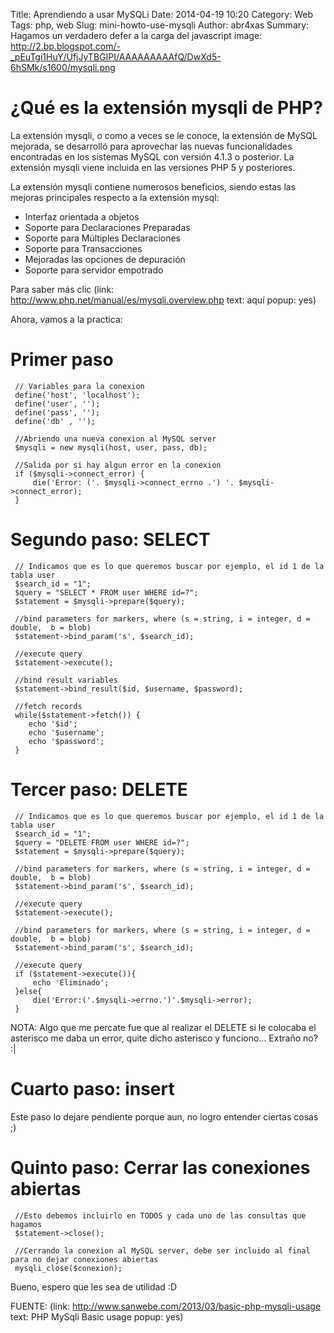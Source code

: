 Title: Aprendiendo a usar MySQLi
Date: 2014-04-19 10:20
Category: Web
Tags: php, web
Slug: mini-howto-use-mysqli
Author: abr4xas
Summary: Hagamos un verdadero defer a la carga del javascript
image: http://2.bp.blogspot.com/-_pEuTgi1HuY/UfjJyTBGIPI/AAAAAAAAAfQ/DwXd5-6hSMk/s1600/mysqli.png

# ¿Qué es la extensión mysqli de PHP?

La extensión mysqli, o como a veces se le conoce, la extensión de MySQL mejorada, se desarrolló para aprovechar las nuevas funcionalidades encontradas en los sistemas MySQL con versión 4.1.3 o posterior. La extensión mysqli viene incluida en las versiones PHP 5 y posteriores. 

 La extensión mysqli contiene numerosos beneficios, siendo estas las mejoras principales respecto a la extensión mysql:

 * Interfaz orientada a objetos
 * Soporte para Declaraciones Preparadas
 * Soporte para Múltiples Declaraciones
 * Soporte para Transacciones
 * Mejoradas las opciones de depuración
 * Soporte para servidor empotrado

Para saber más clic (link: http://www.php.net/manual/es/mysqli.overview.php text: aquí popup: yes)

Ahora, vamos a la practica:

# Primer paso

     // Variables para la conexion
     define('host', 'localhost');
     define('user', '');
     define('pass', '');
     define('db' , '');

     //Abriendo una nueva conexion al MySQL server
     $mysqli = new mysqli(host, user, pass, db);

     //Salida por si hay algun error en la conexion
     if ($mysqli->connect_error) {
         die('Error: ('. $mysqli->connect_errno .') '. $mysqli->connect_error);
     }     

# Segundo paso: SELECT
     // Indicamos que es lo que queremos buscar por ejemplo, el id 1 de la tabla user
     $search_id = "1";
     $query = "SELECT * FROM user WHERE id=?";
     $statement = $mysqli->prepare($query);

     //bind parameters for markers, where (s = string, i = integer, d = double,  b = blob)
     $statement->bind_param('s', $search_id);

     //execute query
     $statement->execute();

     //bind result variables
     $statement->bind_result($id, $username, $password);

     //fetch records
     while($statement->fetch()) {
        echo '$id';
        echo '$username';
        echo '$password';
     }
# Tercer paso: DELETE
     // Indicamos que es lo que queremos buscar por ejemplo, el id 1 de la tabla user
     $search_id = "1";
     $query = "DELETE FROM user WHERE id=?";
     $statement = $mysqli->prepare($query);

     //bind parameters for markers, where (s = string, i = integer, d = double,  b = blob)
     $statement->bind_param('s', $search_id);

     //execute query
     $statement->execute();

     //bind parameters for markers, where (s = string, i = integer, d = double,  b = blob)
     $statement->bind_param('s', $search_id);

     //execute query
     if ($statement->execute()){
         echo 'Eliminado';
     }else{
         die('Error:('.$mysqli->errno.')'.$mysqli->error);
     }
NOTA: Algo que me percate fue que al realizar el DELETE si le colocaba el asterisco me daba un error, quite dicho asterisco y funciono... Extraño no? :|

# Cuarto paso: insert

Este paso lo dejare pendiente porque aun, no logro entender ciertas cosas ;)

# Quinto paso: Cerrar las conexiones abiertas

     //Esto debemos incluirlo en TODOS y cada uno de las consultas que hagamos
     $statement->close();

     //Cerrando la conexion al MySQL server, debe ser incluido al final para no dejar conexiones abiertas
     mysqli_close($conexion);

Bueno, espero que les sea de utilidad :D

FUENTE: (link: http://www.sanwebe.com/2013/03/basic-php-mysqli-usage text: PHP MySqli Basic usage popup: yes)